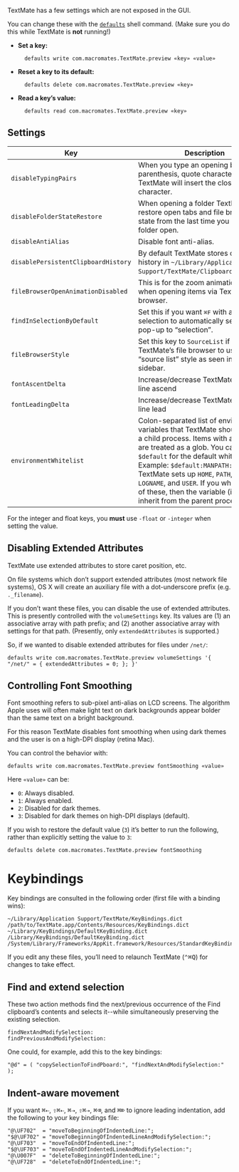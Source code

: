 TextMate has a few settings which are not exposed in the GUI.

You can change these with the [`defaults`](http://developer.apple.com/documentation/Darwin/Reference/ManPages/man1/defaults.1.html) shell command. (Make sure you do this while TextMate is **not** running!)

- **Set a key:**

		defaults write com.macromates.TextMate.preview «key» «value»

- **Reset a key to its default:**

		defaults delete com.macromates.TextMate.preview «key»

- **Read a key’s value:**

		defaults read com.macromates.TextMate.preview «key»


## Settings

| Key           | Description  | Type  |
| ------------- | ------------ | ----- |
| `disableTypingPairs`                | When you type an opening brace, parenthesis, quote character, or similar, TextMate will insert the closing character. | boolean |
| `disableFolderStateRestore`         | When opening a folder TextMate will restore open tabs and file browser state from the last time you had this folder open. | boolean |
| `disableAntiAlias`                  | Disable font anti-alias. | boolean |
| `disablePersistentClipboardHistory` | By default TextMate stores clipboard history in `~/Library/Application Support/TextMate/ClipboardHistory.db`. | boolean |
| `fileBrowserOpenAnimationDisabled`  | This is for the zoom animation shown when opening items via TextMate’s file browser. | boolean |
| `findInSelectionByDefault`          | Set this if you want <kbd>⌘F</kbd> with a multiline selection to automatically set the “in” pop-up to “selection”. | boolean |
| `fileBrowserStyle`                  | Set this key to `SourceList` if you want TextMate’s file browser to use the “source list” style as seen in Finder’s sidebar. | string |
| `fontAscentDelta`                   | Increase/decrease TextMate’s default line ascend | float or integer |
| `fontLeadingDelta`                  | Increase/decrease TextMate’s default line lead   | float or integer |
| `environmentWhitelist`              | Colon-separated list of environment variables that TextMate should pass to a child process. Items with an asterisk are treated as a glob. You can use `$default` for the default whitelist. Example: `$default:MANPATH:*EDITOR`. TextMate sets up `HOME`, `PATH`, `TMPDIR`, `LOGNAME`, and `USER`. If you whitelist any of these, then the variable (if set) will inherit from the parent process instead. | string |

For the integer and float keys, you **must** use `-float` or `-integer` when setting the value.

## Disabling Extended Attributes

TextMate use extended attributes to store caret position, etc.

On file systems which don’t support extended attributes (most network file systems), OS X will create an auxiliary file with a dot-underscore prefix (e.g. `._filename`).

If you don’t want these files, you can disable the use of extended attributes. This is presently controlled with the `volumeSettings` key. Its values are (1) an associative array with path prefix; and (2) another associative array with settings for that path. (Presently, only `extendedAttributes` is supported.)

So, if we wanted to disable extended attributes for files under `/net/`:

    defaults write com.macromates.TextMate.preview volumeSettings '{ "/net/" = { extendedAttributes = 0; }; }'


## Controlling Font Smoothing

Font smoothing refers to sub-pixel anti-alias on LCD screens. The algorithm Apple uses will often make light text on dark backgrounds appear bolder than the same text on a bright background.

For this reason TextMate disables font smoothing when using dark themes and the user is on a high-DPI display (retina Mac).

You can control the behavior with:

	defaults write com.macromates.TextMate.preview fontSmoothing «value»

Here `«value»` can be:

 * `0`: Always disabled.
 * `1`: Always enabled.
 * `2`: Disabled for dark themes.
 * `3`: Disabled for dark themes on high-DPI displays (default).

If you wish to restore the default value (`3`) it’s better to run the following, rather than explicitly setting the value to `3`:

	defaults delete com.macromates.TextMate.preview fontSmoothing


# Keybindings

Key bindings are consulted in the following order (first file with a binding wins):

	~/Library/Application Support/TextMate/KeyBindings.dict
	/path/to/TextMate.app/Contents/Resources/KeyBindings.dict
	~/Library/KeyBindings/DefaultKeyBinding.dict
	/Library/KeyBindings/DefaultKeyBinding.dict
	/System/Library/Frameworks/AppKit.framework/Resources/StandardKeyBinding.dict

If you edit any these files, you’ll need to relaunch TextMate (<kbd>⌃⌘Q</kbd>) for changes to take effect.


## Find and extend selection

These two action methods find the next/previous occurrence of the Find clipboard’s contents and selects it--while simultaneously preserving the existing selection.

	findNextAndModifySelection:
	findPreviousAndModifySelection:

One could, for example, add this to the key bindings:

	"@d" = ( "copySelectionToFindPboard:", "findNextAndModifySelection:" );


## Indent-aware movement

If you want <kbd>⌘⇠</kbd>, <kbd>⇧⌘⇠</kbd>, <kbd>⌘⇢</kbd>, <kbd>⇧⌘⇢</kbd>, <kbd>⌘⌫</kbd>, and <kbd>⌘⌦</kbd> to ignore leading indentation, add the following to your key bindings file:

	"@\UF702"  = "moveToBeginningOfIndentedLine:";
	"$@\UF702" = "moveToBeginningOfIndentedLineAndModifySelection:";
	"@\UF703"  = "moveToEndOfIndentedLine:";
	"$@\UF703" = "moveToEndOfIndentedLineAndModifySelection:";
	"@\U007F"  = "deleteToBeginningOfIndentedLine:";
	"@\UF728"  = "deleteToEndOfIndentedLine:";